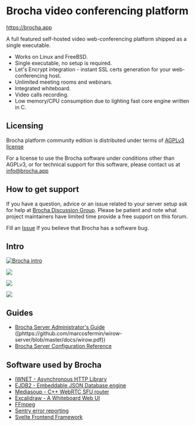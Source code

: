 # Brocha video conferencing platform

https://brocha.app

A full featured self-hosted video web-conferencing platform shipped as a single executable.

- Works on Linux and FreeBSD.
- Single executable, no setup is required.
- Let's Encrypt integration - instant SSL certs generation for your web-conferencing host.
- Unlimited meeting rooms and webinars.
- Integrated whiteboard.
- Video calls recording.
- Low memory/CPU consumption due to lighting fast core engine written in C.

## Licensing

Brocha platform community edition is distributed under terms of [AGPLv3 license](https://choosealicense.com/licenses/agpl-3.0/)

For a license to use the Brocha software under conditions other than AGPLv3, or for technical support for this software,
please contact us at info@brocha.app

## How to get support

If you have a question, advice or an issue related to your server setup ask for help at [Brocha Discussion Group](https://github.com/marcosfermin/wirow-server/discussions).
Please be patient and note what project maintainers have limited time provide a free support on this forum.

Fill an [Issue](https://github.com/marcosfermin/wirow-server/issues) If you believe that Brocha has a software bug.

## Intro

[![Brocha intro](./docs/artwork/Screens/youtube.jpg)](https://www.youtube.com/watch?v=14-DI3lk_P0)

![](./docs/artwork/Screens/screen1.png)

![](./docs/artwork/Screens/screen2.png)

![](./docs/artwork/Screens/screen3.png)

## Guides

- [Brocha Server Administrator's Guide](https://github.com/marcosfermin/wirow-server/blob/master/docs/wirow.adoc) ([phttps://github.com/marcosfermin/wirow-server/blob/master/docs/wirow.pdf))
- [Brocha Server Configuration Reference](https://github.com/marcosfermin/wirow-server/blob/master/docs/wirow-configuration.ini)

## Software used by Brocha

- [IWNET - Asynchronous HTTP Library](https://github.com/Softmotions/iwnet)
- [EJDB2 - Embeddable JSON Database engine](https://github.com/Softmotions/ejdb)
- [Mediasoup - C++ WebRTC SFU router](https://github.com/versatica/mediasoup)
- [Excalidraw - A Whiteboard Web UI](https://github.com/excalidraw/excalidraw)
- [FFmpeg](https://ffmpeg.org)
- [Sentry error reporting](https://sentry.io)
- [Svelte Frontend Framework](https://svelte.dev)

